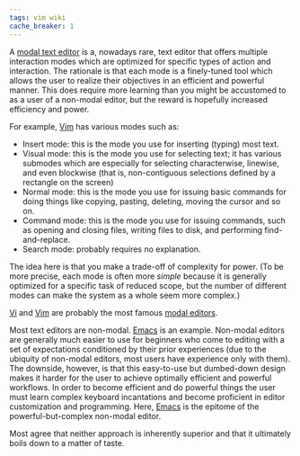 ```yaml
---
tags: vim wiki
cache_breaker: 1
---
```


A [modal text editor](/wiki/modal_text_editor) is a, nowadays rare, text editor that offers multiple interaction modes which are optimized for specific types of action and interaction. The rationale is that each mode is a finely-tuned tool which allows the user to realize their objectives in an efficient and powerful manner. This does require more learning than you might be accustomed to as a user of a non-modal editor, but the reward is hopefully increased efficiency and power.

For example, [Vim](/wiki/Vim) has various modes such as:

-   Insert mode: this is the mode you use for inserting (typing) most text.
-   Visual mode: this is the mode you use for selecting text; it has various submodes which are especially for selecting characterwise, linewise, and even blockwise (that is, non-contiguous selections defined by a rectangle on the screen)
-   Normal mode: this is the mode you use for issuing basic commands for doing things like copying, pasting, deleting, moving the cursor and so on.
-   Command mode: this is the mode you use for issuing commands, such as opening and closing files, writing files to disk, and performing find-and-replace.
-   Search mode: probably requires no explanation.

The idea here is that you make a trade-off of complexity for power. (To be more precise, each mode is often more _simple_ because it is generally optimized for a specific task of reduced scope, but the number of different modes can make the system as a whole seem more complex.)

[Vi](/wiki/Vi) and [Vim](/wiki/Vim) are probably the most famous [modal editors](/wiki/modal_editors).

Most text editors are non-modal. [Emacs](/wiki/Emacs) is an example. Non-modal editors are generally much easier to use for beginners who come to editing with a set of expectations conditioned by their prior experiences (due to the ubiquity of non-modal editors, most users have experience only with them). The downside, however, is that this easy-to-use but dumbed-down design makes it harder for the user to achieve optimally efficient and powerful workflows. In order to become efficient and do powerful things the user must learn complex keyboard incantations and become proficient in editor customization and programming. Here, [Emacs](/wiki/Emacs) is the epitome of the powerful-but-complex non-modal editor.

Most agree that neither approach is inherently superior and that it ultimately boils down to a matter of taste.

